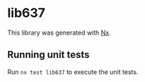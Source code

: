# lib637

This library was generated with [Nx](https://nx.dev).

## Running unit tests

Run `nx test lib637` to execute the unit tests.
